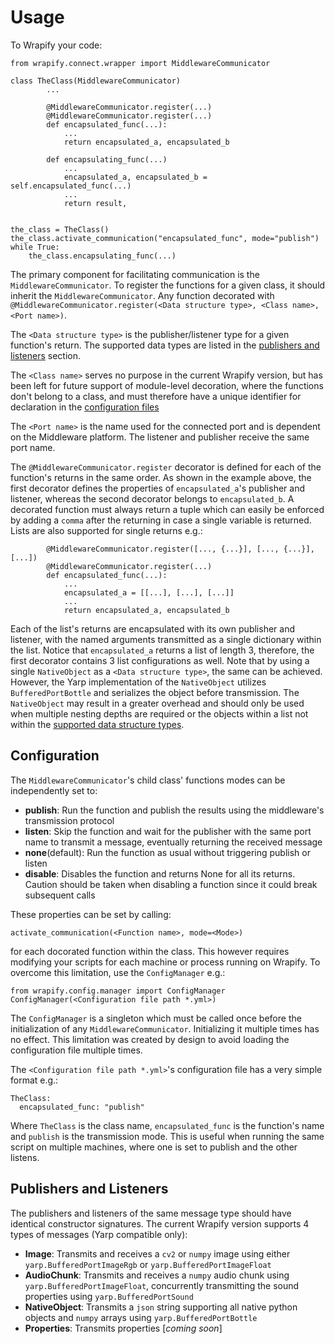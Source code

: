 # Usage

To Wrapify your code:

```
from wrapify.connect.wrapper import MiddlewareCommunicator

class TheClass(MiddlewareCommunicator)
        ...
           
        @MiddlewareCommunicator.register(...)
        @MiddlewareCommunicator.register(...)
        def encapsulated_func(...):
            ...
            return encapsulated_a, encapsulated_b
        
        def encapsulating_func(...)
            ...
            encapsulated_a, encapsulated_b = self.encapsulated_func(...)
            ...
            return result,


the_class = TheClass()
the_class.activate_communication("encapsulated_func", mode="publish")
while True:
    the_class.encapsulating_func(...)
```

The primary component for facilitating communication is the `MiddlewareCommunicator`. To register the 
functions for a given class, it should inherit the `MiddlewareCommunicator`. Any function decorated with
`@MiddlewareCommunicator.register(<Data structure type>, <Class name>, <Port name>)`. 

The `<Data structure type>` is the publisher/listener type for a given function's return. The supported data
types are listed in the [publishers and listeners](#publishers-and-listeners) section.
 
The `<Class name>` serves no purpose in the current Wrapify version, but has been left for future support of module-level decoration, 
where the functions don't belong to a class, and must therefore have a unique identifier for declaration in the 
[configuration files](#configuration) 

The `<Port name>` is the name used for the connected port and is dependent on the Middleware platform. The listener and publisher receive 
the same port name.

The `@MiddlewareCommunicator.register` decorator is defined for each of the function's returns in the 
same order. As shown in the example above, the first decorator defines the properties of `encapsulated_a`'s 
publisher and listener, whereas the second decorator belongs to `encapsulated_b`. A decorated function must always return a tuple which can easily
be enforced by adding a `comma` after the returning in case a single variable is returned. Lists are also supported for 
single returns e.g.:
```
        @MiddlewareCommunicator.register([..., {...}], [..., {...}], [...])
        @MiddlewareCommunicator.register(...)
        def encapsulated_func(...):
            ...
            encapsulated_a = [[...], [...], [...]]
            ...
            return encapsulated_a, encapsulated_b
```
Each of the list's returns are encapsulated with its own publisher and listener, with the named arguments transmitted as 
a single dictionary within the list. Notice that `encapsulated_a` returns a list of length 3, therefore, the first decorator contains 
3 list configurations as well. Note that by using a single `NativeObject` as a `<Data structure type>`, the same 
can be achieved. However, the Yarp implementation of the `NativeObject` utilizes `BufferedPortBottle` and serializes the 
object before transmission. The `NativeObject` may result in a greater overhead and should only be used when multiple nesting depths are 
required or the objects within a list not within the [supported data structure types](#publishers-and-listeners).

## Configuration
The `MiddlewareCommunicator`'s child class' functions modes can be independently set to:
* **publish**: Run the function and publish the results using the middleware's transmission protocol
* **listen**: Skip the function and wait for the publisher with the same port name to transmit a message, eventually returning the received message
* **none**(default): Run the function as usual without triggering publish or listen
* **disable**: Disables the function and returns None for all its returns. Caution should be taken when disabling a function since it 
could break subsequent calls

These properties can be set by calling: 

`activate_communication(<Function name>, mode=<Mode>)` 

for each docorated function within the class. This however requires modifying your scripts for each machine or process running
on Wrapify. To overcome this limitation, use the `ConfigManager` e.g.:
```
from wrapify.config.manager import ConfigManager
ConfigManager(<Configuration file path *.yml>)
``` 

The `ConfigManager` is a singleton which must be called once before the initialization of any `MiddlewareCommunicator`. Initializing it 
multiple times has no effect. This limitation was created by design to avoid loading the configuration file multiple times.

The `<Configuration file path *.yml>`'s configuration file has a very simple format e.g.:
```
TheClass:
  encapsulated_func: "publish"

```
Where `TheClass` is the class name, `encapsulated_func` is the function's name and `publish` is the transmission mode.
This is useful when running the same script on multiple machines, where one is set to publish and the other listens.

## Publishers and Listeners

The publishers and listeners of the same message type should have identical constructor signatures. The current Wrapify version supports
4 types of messages (Yarp compatible only):

* **Image**: Transmits and receives a `cv2` or `numpy` image using either `yarp.BufferedPortImageRgb` or `yarp.BufferedPortImageFloat`
* **AudioChunk**: Transmits and receives a `numpy` audio chunk using `yarp.BufferedPortImageFloat`, concurrently transmitting the sound properties using `yarp.BufferedPortSound`
* **NativeObject**: Transmits a `json` string supporting all native python objects and `numpy` arrays using `yarp.BufferedPortBottle`
* **Properties**: Transmits properties [*coming soon*]
